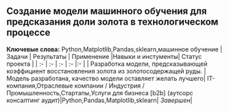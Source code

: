 ## Создание модели машинного обучения для предсказания доли золота в технологическом процессе
**Ключевые слова:** Python,Matplotlib,Pandas,sklearn,машинное обучение
| Задачи | Результаты | Применение |Навыки и инстументы| Статус проекта |
| :- | :- | :- | :- |:- |
| Разработка модели, предсказывающей коэффициент восстановления золота из золотосодержащей руды. |Модель разработана, качество модели оставляет желать лучшего| IT-компания,Отраслевые компании / Индустрия / Промышленность,Стартапы,Услуги для бизнеса [b2b] (аутсорс консалтинг аудит)|Python,Pandas,Matplotlib,sklearn| *Завершен*|


